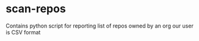 # scan-repos
Contains python script for reporting list of repos owned by an org our user is CSV format
